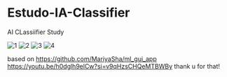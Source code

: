 # Estudo-IA-Classifier
 AI CLassiifier Study


![1](https://github.com/Nagakburos/IALM-Classificador/assets/103370604/14b54e07-2964-4891-9ef4-1de4abfb9512)
![2](https://github.com/Nagakburos/IALM-Classificador/assets/103370604/6ac40b2e-9b52-4735-8b19-5092cd5546a7)
![3](https://github.com/Nagakburos/IALM-Classificador/assets/103370604/66964daf-dbba-4aff-b688-712fe7a99853)
![4](https://github.com/Nagakburos/IALM-Classificador/assets/103370604/c44c6d5e-8e08-4e23-ac42-b55f9408d8cb)


based on
[https://github.com/MariyaSha/ml_gui_app ](https://youtu.be/h0dglh9elCw?si=v9qHzsCHQeMTBWBy)https://youtu.be/h0dglh9elCw?si=v9qHzsCHQeMTBWBy
thank u for that!
